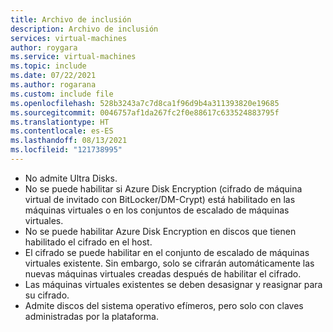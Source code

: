 ```yaml
---
title: Archivo de inclusión
description: Archivo de inclusión
services: virtual-machines
author: roygara
ms.service: virtual-machines
ms.topic: include
ms.date: 07/22/2021
ms.author: rogarana
ms.custom: include file
ms.openlocfilehash: 528b3243a7c7d8ca1f96d9b4a311393820e19685
ms.sourcegitcommit: 0046757af1da267fc2f0e88617c633524883795f
ms.translationtype: HT
ms.contentlocale: es-ES
ms.lasthandoff: 08/13/2021
ms.locfileid: "121738995"
---
```

- No admite Ultra Disks.
- No se puede habilitar si Azure Disk Encryption (cifrado de máquina virtual de invitado con BitLocker/DM-Crypt) está habilitado en las máquinas virtuales o en los conjuntos de escalado de máquinas virtuales.
- No se puede habilitar Azure Disk Encryption en discos que tienen habilitado el cifrado en el host.
- El cifrado se puede habilitar en el conjunto de escalado de máquinas virtuales existente. Sin embargo, solo se cifrarán automáticamente las nuevas máquinas virtuales creadas después de habilitar el cifrado.
- Las máquinas virtuales existentes se deben desasignar y reasignar para su cifrado.
- Admite discos del sistema operativo efímeros, pero solo con claves administradas por la plataforma.
